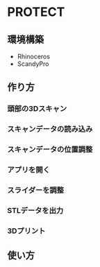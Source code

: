 # PROTECT
## 環境構築
- Rhinoceros
- ScandyPro

## 作り方
### 頭部の3Dスキャン
### スキャンデータの読み込み
### スキャンデータの位置調整
### アプリを開く
### スライダーを調整
### STLデータを出力
### 3Dプリント

## 使い方
